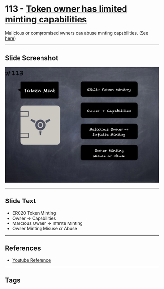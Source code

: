 # 113 - [Token owner has limited minting capabilities](Token%20owner%20has%20limited%20minting%20capabilities.md)
Malicious or compromised owners can abuse minting capabilities. (See [here](https://github.com/crytic/building-secure-contracts/blob/master/development-guidelines/token_integration.md#owner-privileges))
___
## Slide Screenshot
![0113.png](../../images/5.Pitfalls%20and%20Best%20Practices%20201/113.png)
___
## Slide Text
- ERC20 Token Minting
- Owner -> Capabilities
- Malicious Owner -> Infinite Minting
- Owner Minting Misuse or Abuse
___
## References
- [Youtube Reference](https://youtu.be/WGM1SF8twmw?t=851)
___
## Tags